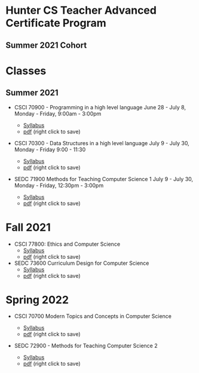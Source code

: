 # Hunter CS Teacher Advanced Certificate Program
## Summer 2021 Cohort

# Classes

## Summer 2021

- CSCI 70900 - Programming in a high level language
  June 28 - July 8, Monday - Friday, 9:00am - 3:00pm
  - [Syllabus](programming.md)
  - [pdf](programming.pdf) (right click to save)
  
- CSCI 70300 - Data Structures in a high level language
  July 9 - July 30, Monday - Friday 9:00 - 11:30 
  - [Syllabus](data-structures.md)
  - [pdf](data-structures.pdf) (right click to save)

- SEDC 71900 Methods for Teaching Computer Science 1
  July 9 - July 30, Monday - Friday, 12:30pm - 3:00pm
  - [Syllabus](methods-1.md)
  - [pdf](methods-2.pdf) (right click to save)

# Fall 2021
- CSCI 77800: Ethics and Computer Science
  - [Syllabus](ethics.md)
  - [pdf](ethics.pdf) (right click to save)
- SEDC 73600 Curriculum Design for Computer Science
  - [Syllabus](currdev.md)
  - [pdf](currdev.pdf) (right click to save)

# Spring 2022
- CSCI 70700 Modern Topics and Concepts in Computer Science
  - [Syllabus](topics.md)
  - [pdf](topics.pdf) (right click to save)

- SEDC 72900 - Methods for Teaching Computer Science 2
  - [Syllabus](methods-2.md)
  - [pdf](methods-2.pdf) (right click to save)


